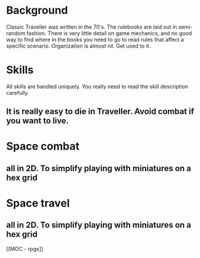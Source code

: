 # Background
Classic Traveller was written in the 70's.  The rulebooks are laid out in semi-random fashion.  There is very little detail on game mechanics, and no good way to find where in the books you need to go to read rules that affect a specific scenario.  Organization is almost nil.  Get used to it.
# Skills
All skills are handled uniquely.  You really need to read the skill description carefully.
## It is really easy to die in Traveller.  Avoid combat if you want to live.
# Space combat
## all in 2D.  To simplify playing with miniatures on a hex grid

# Space travel
## all in 2D.  To simplify playing with miniatures on a hex grid

[[MOC - rpgs]]